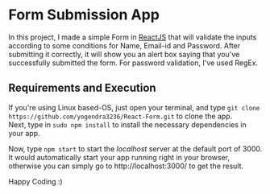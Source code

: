 # Form Submission App

In this project, I made a simple Form in [ReactJS](https://reactjs.org/) that will validate the inputs according to some conditions for Name, Email-id and Password. After submitting it correctly, it will show you an alert box saying that you've successfully submitted the form. For password validation, I've used RegEx.

## Requirements and Execution

If you're using Linux based-OS, just open your terminal, and type `git clone https://github.com/yogendra3236/React-Form.git` to clone the app.<br>
Next, type in `sudo npm install` to install the necessary dependencies in your app. <br>

Now, type `npm start` to start the *localhost* server at the default port of 3000.<br>
It would automatically start your app running right in your browser, otherwise you can simply go to http://localhost:3000/ to get the result.
<br>

Happy Coding :)